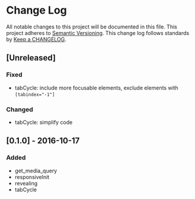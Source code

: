 # Change Log
All notable changes to this project will be documented in this file.
This project adheres to [Semantic Versioning](http://semver.org/).
This change log follows standards by [Keep a CHANGELOG](http://keepachangelog.com/).

## [Unreleased]
### Fixed
- tabCycle: include more focusable elements, exclude elements with `[tabindex="-1"]`

### Changed
- tabCycle: simplify code


## [0.1.0] - 2016-10-17
### Added
- get_media_query
- responsiveInit
- revealing
- tabCycle
